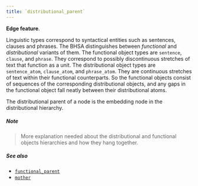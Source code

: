 ```yaml
---
title: `distributional_parent`
---
```


**Edge feature**.

Linguistic types correspond to syntactical entities such as sentences, clauses
and phrases. The BHSA distinguishes between *functional* and *distributional*
variants of them. The functional object types are `sentence`, `clause`, and
`phrase`. They correspond to possibly discontinuous stretches of text that
function as a unit. The distributional object types are `sentence_atom`,
`clause_atom`, and `phrase_atom`. They are continuous stretches of text within
their functional counterparts. So the functional objects consist of sequences of
the corresponding distributional objects, and any gaps in the functional object
fall neatly between their distributional atoms.

The distributional parent of a node is the embedding node in the distributional
hierarchy.

##### Note #####

> More explanation needed about the distributional and functional objects
> hierarchies and how they hang together.

##### See also #####

*   [`functional_parent`](functional_parent.md)
*   [`mother`](mother.md)
